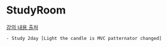 # StudyRoom

[강의 내용 출처](http://e.ebadaq.com/)
``` 
- Study 2day [Light the candle is MVC patternator changed]
```

